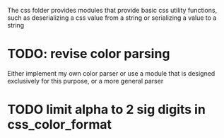 
The css folder provides modules that provide basic css utility functions, such as deserializing a css value from a string or serializing a value to a string

# TODO: revise color parsing

Either implement my own color parser or use a module that is designed exclusively for this purpose, or a more general parser

# TODO limit alpha to 2 sig digits in css_color_format
